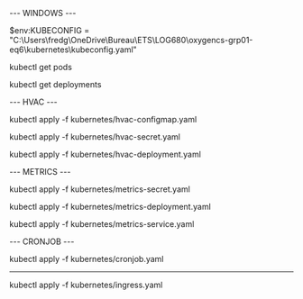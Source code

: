 --- WINDOWS ---

$env:KUBECONFIG = "C:\Users\fredg\OneDrive\Bureau\ETS\LOG680\oxygencs-grp01-eq6\kubernetes\kubeconfig.yaml"

kubectl get pods 

kubectl get deployments

--- HVAC ---

kubectl apply -f kubernetes/hvac-configmap.yaml

kubectl apply -f kubernetes/hvac-secret.yaml

kubectl apply -f kubernetes/hvac-deployment.yaml

--- METRICS ---

kubectl apply -f kubernetes/metrics-secret.yaml

kubectl apply -f kubernetes/metrics-deployment.yaml

kubectl apply -f kubernetes/metrics-service.yaml

--- CRONJOB ---

kubectl apply -f kubernetes/cronjob.yaml

---

kubectl apply -f kubernetes/ingress.yaml
